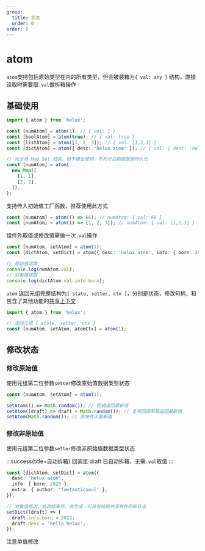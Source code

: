 ```yaml
---
group:
  title: 状态
  order: 0
order: 0
---
```


# atom

`atom`支持包括原始类型在内的所有类型，但会被装箱为`{ val: any }` 结构，直接读取时需要取`.val`做拆箱操作

## 基础使用

```ts
import { atom } from 'helux';

const [numAtom] = atom(1); // { val: 1 }
const [boolAtom] = atom(true); // { val: true }
const [listAtom] = atom([1, 2, 3]); // { val: [1,2,3] }
const [dictAtom] = atom({ desc: 'helux atom' }); // { val: { desc: 'helux atom'} }

// 也支持 Map Set 结构，但不建议使用，不利于后期做数据持久化
const [numAtom] = atom(
  new Map([
    [1, 1],
    [2, 2],
  ]),
);
```

支持传入初始值工厂函数，推荐使用此方式

```ts
const [numAtom] = atom(() => 66); // numAtom: { val: 66 }
const [numAtom] = atom(() => [1, 2, 3]); // numAtom: { val: [1,2,3] }
```

组件外取值或修改值需做一次`.val`操作

```ts
const [numAtom, setAtom] = atom(1);
const [dictAtom, setDict] = atom({ desc: 'helux atom', info: { born: 2023 } });

// 原始值读取
console.log(numAtom.val);
// 对象值读取
console.log(dictAtom.val.info.born);
```

`atom` 返回元组完整结构为`[ state, setter, ctx ]`，分别是状态，修改句柄，和包含了其他功能的[共享上下文](/api/atom-ctx)

```ts
import { atom } from 'helux';

// 返回元组 [ state, setter, ctx ]
const [numAtom, setAtom, atomCtx] = atom(1);
```

## 修改状态

### 修改原始值

使用元组第二位参数`setter`修改原始值数据类型状态

```ts
const [numAtom, setAtom] = atom(1);

setAtom(() => Math.random()); // 回调返回最新值
setAtom((draft) => draft + Math.random()); // 复用回调草稿返回最新值
setAtom(Math.random()); // 直接传入最新值
```

### 修改非原始值

使用元组第二位参数`setter`修改非原始值数据类型状态

:::success{title=自动拆箱}
回调里 draft 已自动拆箱，无需`.val`取值
:::

```ts
const [dictAtom, setDict] = atom({
  desc: 'helux atom',
  info: { born: 2023 },
  extra: { author: 'fantasticsoul' },
});

// 对象值修改，修改结束后，会生成一份具有结构共享特性的新状态
setDict((draft) => {
  draft.info.born = 2022;
  draft.desc = 'hello helux';
});
```

注意单值修改
